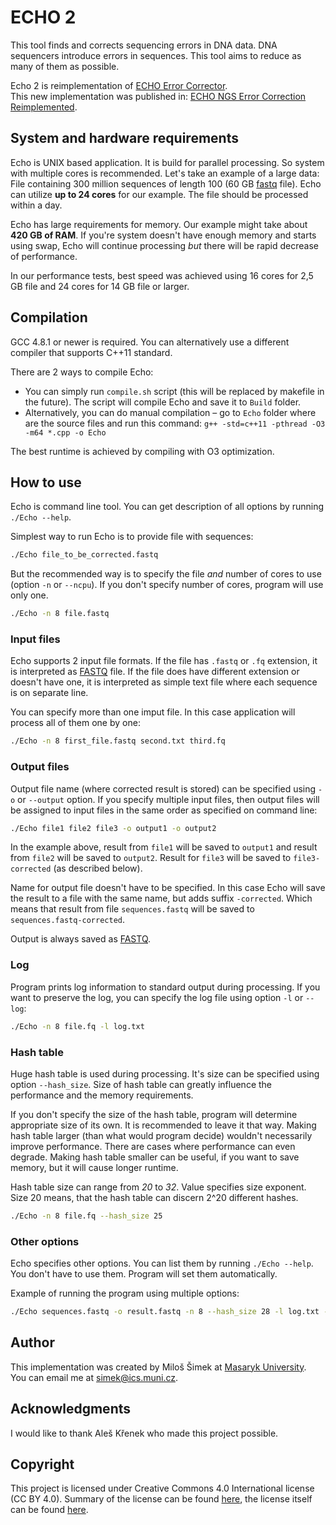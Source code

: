 
# ECHO 2

This tool finds and corrects sequencing errors in DNA data.
DNA sequencers introduce errors in sequences. This tool
aims to reduce as many of them as possible.

Echo 2 is reimplementation of [ECHO Error Corrector][orig echo].  
This new implementation was published in:
[ECHO NGS Error Correction Reimplemented][new echo].

[orig echo]: https://www.ncbi.nlm.nih.gov/pubmed/21482625
[new echo]: http://www.memics.cz/2015/download/memics15-proceedings.pdf#page=68

## System and hardware requirements
Echo is UNIX based application. It is build for parallel processing.
So system with multiple cores is recommended. Let's take an example
of a large data: File containing 300 million sequences of length 100
(60 GB [fastq] file).
Echo can utilize **up to 24 cores** for our example. The file should
be processed within a day.

Echo has large requirements for memory. Our example might take about
**420 GB of RAM**. If you're system doesn't have enough memory and
starts using swap, Echo will continue processing *but* there will be
rapid decrease of performance.

In our performance tests, best speed was achieved using 16 cores
for 2,5 GB file and 24 cores for 14 GB file or larger.

## Compilation
GCC 4.8.1 or newer is required. You can alternatively use a different
compiler that supports C++11 standard.

There are 2 ways to compile Echo:
- You can simply run `compile.sh` script (this will be replaced by
  makefile in the future). The script will compile Echo and
  save it to `Build` folder.
- Alternatively, you can do manual compilation – go to `Echo` folder
  where are the source files and run this command:
  `g++ -std=c++11 -pthread -O3 -m64 *.cpp -o Echo`

The best runtime is achieved by compiling with O3 optimization.

## How to use
Echo is command line tool. You can get description
of all options by running `./Echo --help`.

Simplest way to run Echo is to provide file with sequences:

``` bash
./Echo file_to_be_corrected.fastq
```

But the recommended way is to specify the file *and* number of cores to use
(option `-n` or `--ncpu`). If you don't specify number of cores,
program will use only one.

``` bash
./Echo -n 8 file.fastq
```

### Input files
Echo supports 2 input file formats. If the file has `.fastq` or `.fq`
extension, it is interpreted as [FASTQ] file. If the file does have
different extension or doesn't have one, it is interpreted as simple
text file where each sequence is on separate line.

[FASTQ]: https://en.wikipedia.org/wiki/FASTQ_format

You can specify more than one imput file. In this case application
will process all of them one by one:

``` bash
./Echo -n 8 first_file.fastq second.txt third.fq
```

### Output files
Output file name (where corrected result is stored) can be specified
using `-o` or `--output` option. If you specify multiple input files,
then output files will be assigned to input files in the same order as
specified on command line:

``` bash
./Echo file1 file2 file3 -o output1 -o output2
```

In the example above, result from `file1` will be saved to `output1` and result from `file2` will be saved to `output2`. Result for `file3`
will be saved to `file3-corrected` (as described below).

Name for output file doesn't have to be specified. In this case
Echo will save the result to a file with the same name, but adds
suffix `-corrected`. Which means that result from file
`sequences.fastq` will be saved to `sequences.fastq-corrected`.

Output is always saved as [FASTQ].

### Log
Program prints log information to standard output during processing.
If you want to preserve the log, you can specify the log file using
option `-l` or `--log`:

``` bash
./Echo -n 8 file.fq -l log.txt
```

### Hash table
Huge hash table is used during processing. It's size can be specified
using option `--hash_size`. Size of hash table can greatly influence
the performance and the memory requirements.

If you don't specify the size of the hash table, program will determine
appropriate size of its own. It is recommended to leave it that way.
Making hash table larger (than what would program decide) wouldn't
necessarily improve performance. There are cases where performance
can even degrade. Making hash table smaller can be useful, if you want
to save memory, but it will cause longer runtime.

Hash table size can range from *20* to *32*. Value specifies
size exponent. Size 20 means, that the hash table can discern 2^20
different hashes.

``` bash
./Echo -n 8 file.fq --hash_size 25
```

### Other options
Echo specifies other options. You can list them by running
`./Echo --help`. You don't have to use them. Program will set
them automatically.

Example of running the program using multiple options:
``` bash
./Echo sequences.fastq -o result.fastq -n 8 --hash_size 28 -l log.txt --kmer 20
```

## Author
This implementation was created by Miloš Šimek at
[Masaryk University](https://www.muni.cz/en).  
You can email me at <simek@ics.muni.cz>.

## Acknowledgments
I would like to thank Aleš Křenek who made this project possible.

## Copyright
This project is licensed under Creative Commons 4.0 International
license (CC BY 4.0). Summary of the license can be found
[here][lshort], the license itself can be found [here][llong].

[lshort]: https://creativecommons.org/licenses/by/4.0/
[llong]:  https://creativecommons.org/licenses/by/4.0/legalcode
